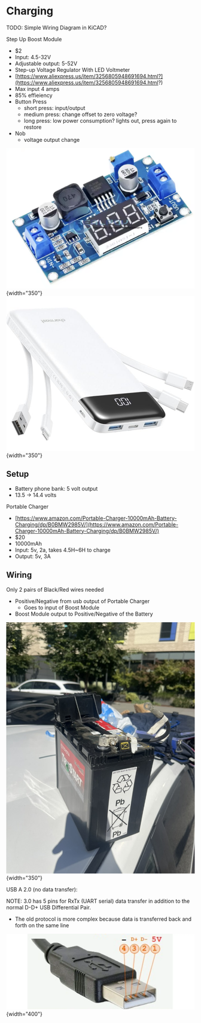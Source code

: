 # Charging

TODO: Simple Wiring Diagram in KiCAD?

Step Up Boost Module

- $2
- Input: 4.5-32V 
- Adjustable output: 5-52V 
- Step-up Voltage Regulator With LED Voltmeter
- [https://www.aliexpress.us/item/3256805948691694.html?](https://www.aliexpress.us/item/3256805948691694.html?)
- Max input 4 amps
- 85% effieiency
- Button Press
    - short press: input/output
    - medium press: change offset to zero voltage?
    - long press: low power consumption? lights out, press again to restore
- Nob
    - voltage output change

![](img/boost-module.png){width="350"}
![](img/portable-charger.png){width="350"}

## Setup

- Battery phone bank: 5 volt output 
- 13.5 -> 14.4 volts


Portable Charger

- [https://www.amazon.com/Portable-Charger-10000mAh-Battery-Charging/dp/B0BMW2985V/](https://www.amazon.com/Portable-Charger-10000mAh-Battery-Charging/dp/B0BMW2985V/)
- $20
- 10000mAh
- Input: 5v, 2a, takes 4.5H~6H to charge
- Output: 5v, 3A 

## Wiring

Only 2 pairs of Black/Red wires needed

- Positive/Negative from usb output of Portable Charger
    - Goes to input of Boost Module
- Boost Module output to Positive/Negative of the Battery

![](img/car-battery.jpeg){width="350"}

USB A 2.0 (no data transfer):

NOTE: 3.0 has 5 pins for RxTx (UART serial) data transfer in addition to the normal D-D+ USB Differential Pair.

- The old protocol is more complex because data is transferred back and forth on the same line 

![](img/usb-A-2.png){width="400"}
